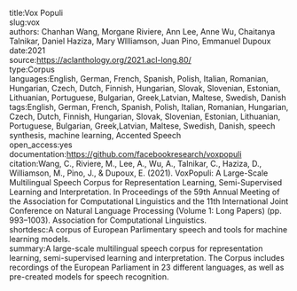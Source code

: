 title:Vox Populi  
slug:vox  
authors: Chanhan Wang, Morgane Riviere, Ann Lee, Anne Wu, Chaitanya Talnikar, Daniel Haziza, Mary WIlliamson, Juan Pino, Emmanuel Dupoux  
date:2021  
source:https://aclanthology.org/2021.acl-long.80/  
type:Corpus  
languages:English, German, French, Spanish, Polish, Italian, Romanian, Hungarian, Czech, Dutch, Finnish, Hungarian, Slovak, Slovenian, Estonian, Lithuanian, Portuguese, Bulgarian, Greek,Latvian, Maltese, Swedish, Danish
tags:English, German, French, Spanish, Polish, Italian, Romanian, Hungarian, Czech, Dutch, Finnish, Hungarian, Slovak, Slovenian, Estonian, Lithuanian, Portuguese, Bulgarian, Greek,Latvian, Maltese, Swedish, Danish, speech synthesis, machine learning, Accented Speech  
open_access:yes  
documentation:https://github.com/facebookresearch/voxpopuli  
citation:Wang, C., Riviere, M., Lee, A., Wu, A., Talnikar, C., Haziza, D., Williamson, M., Pino, J., & Dupoux, E. (2021). VoxPopuli: A Large-Scale Multilingual Speech Corpus for Representation Learning, Semi-Supervised Learning and Interpretation. In Proceedings of the 59th Annual Meeting of the Association for Computational Linguistics and the 11th International Joint Conference on Natural Language Processing (Volume 1: Long Papers) (pp. 993–1003). Association for Computational Linguistics.  
shortdesc:A corpus of European Parlimentary speech and tools for machine learning models.  
summary:A large-scale multilingual speech corpus for representation learning, semi-supervised learning and interpretation. The Corpus includes recordings of the European Parliament in 23 different languages, as well as pre-created models for speech recognition.
